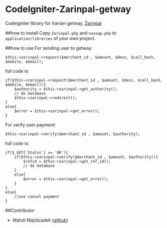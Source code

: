 # CodeIgniter-Zarinpal-getway
Codeigniter library for Iranian getway, [Zarinpal](https://www.zarinpal.com/)

##how to install
Copy `Zarinpal.php` and `nusoap.php` to `application/libraries` of your own project.

##how to use
For sending user to getway:
```
$this->zarinpal->request($merchant_id , $amount, $desc, $call_back, $mobile, $email);
```
full code is:
```
if($this->zarinpal->request($merchant_id , $amount, $desc, $call_back, $mobile, $email)){
    $authority = $this->zarinpal->get_authority();
    // do database 
    $this->zarinpal->redirect();
}
else{
    $error = $this->zarinpal->get_error();
}
```
For verify user payment:
```
$this->zarinpal->verify($merchant_id , $amount, $authority);
```
full code is:
```
if($_GET['Status'] == 'OK'){
    if($this->zarinpal->verify($merchant_id , $amount, $authority)){
        $refid = $this->zarinpal->get_ref_id();
        // do database 
    }
    else{
        $error = $this->zarinpal->get_error();
    }
}
else{
    //use cancel payment
}
```

##Contributor
- Mahdi Majidzadeh ([github](https://github.com/MahdiMajidzadeh))
